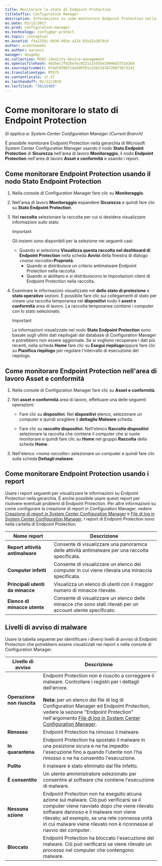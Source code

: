 ```yaml
---
title: Monitorare lo stato di Endpoint Protection
titleSuffix: Configuration Manager
description: Informazioni su come monitorare Endpoint Protection nella gerarchia di System Center Configuration Manager.
ms.date: 03/13/2017
ms.prod: configuration-manager
ms.technology: configmgr-protect
ms.topic: conceptual
ms.assetid: f4a1335c-bb3d-493e-a124-83a32a107dc8
author: aczechowski
ms.author: aaroncz
manager: dougeby
ms.collection: M365-identity-device-management
ms.openlocfilehash: 4d35ec2f02befec0221a1555be19046d3751b3b9
ms.sourcegitcommit: 874d78f08714a509f61c52b154387268f5b73242
ms.translationtype: MTE75
ms.contentlocale: it-IT
ms.lasthandoff: 02/12/2019
ms.locfileid: "56131405"
---
```

# <a name="how-to-monitor-endpoint-protection-status"></a>Come monitorare lo stato di Endpoint Protection

*Si applica a: System Center Configuration Manager (Current Branch)*

È possibile monitorare Endpoint Protection nella gerarchia di Microsoft System Center Configuration Manager usando il nodo **Stato Endpoint Protection** di **Sicurezza** nell'area di lavoro **Monitoraggio**, il nodo **Endpoint Protection** nell'area di lavoro **Asset e conformità** e usando i report.  

##  <a name="BKMK_1"></a> Come monitorare Endpoint Protection usando il nodo Stato Endpoint Protection  

1. Nella console di Configuration Manager fare clic su **Monitoraggio**.  

2. Nell'area di lavoro **Monitoraggio** espandere **Sicurezza** e quindi fare clic su **Stato Endpoint Protection**.  

3. Nel **raccolta** selezionare la raccolta per cui si desidera visualizzare informazioni sullo stato.  

   > [!IMPORTANT]
   >  Gli insiemi sono disponibili per la selezione nei seguenti casi:  
   > 
   > - Quando si seleziona **Visualizza questa raccolta nel dashboard di Endpoint Protection** nella scheda **Avvisi** della finestra di dialogo <em><nome raccolta\></em>**Proprietà**.  
   >   -   Quando si distribuisce un criterio antimalware Endpoint Protection nella raccolta.  
   >   -   Quando si abilitano e si distribuiscono le impostazioni client di Endpoint Protection nella raccolta.  

4. Esaminare le informazioni visualizzate nel **dello stato di protezione** e **stato operativo** sezioni. È possibile fare clic sui collegamenti di stato per creare una raccolta temporanea nel **dispositivi** nodo il **asset e conformità** area di lavoro. La raccolta temporanea contiene i computer con lo stato selezionato.  

   > [!IMPORTANT]  
   >  Le informazioni visualizzate nel nodo **Stato Endpoint Protection** sono basate sugli ultimi dati riepilogati dal database di Configuration Manager e potrebbero non essere aggiornate. Se si vogliono recuperare i dati più recenti, nella scheda **Home** fare clic su **Esegui riepilogo**oppure fare clic su **Pianifica riepilogo** per regolare l'intervallo di esecuzione del riepilogo.  

##  <a name="BKMK_2"></a> Come monitorare Endpoint Protection nell'area di lavoro Asset e conformità  

1.  Nella console di Configuration Manager fare clic su **Asset e conformità**.  

2.  Nel **asset e conformità** area di lavoro, effettuare una delle seguenti operazioni:  

    -   Fare clic su **dispositivi**. Nel **dispositivi** elenco, selezionare un computer e quindi scegliere il **dettaglio Malware** scheda.  

    -   Fare clic su **raccolte dispositivi**. Nell'elenco **Raccolte dispositivi** selezionare la raccolta che contiene il computer che si vuole monitorare e quindi fare clic su **Home** nel gruppo **Raccolta** della scheda **Home**.  

3.  Nell'elenco *<nome raccolta\>* selezionare un computer e quindi fare clic sulla scheda **Dettagli malware**.  

##  <a name="BKMK_3"></a> Come monitorare Endpoint Protection usando i report  
 Usare i report seguenti per visualizzare le informazioni su Endpoint Protection nella gerarchia. È anche possibile usare questi report per risolvere eventuali problemi di Endpoint Protection. Per altre informazioni su come configurare la creazione di report in Configuration Manager, vedere [Creazione di report in System Center Configuration Manager](../../core/servers/manage/reporting.md) e [File di log in System Center Configuration Manager](../../core/plan-design/hierarchy/log-files.md). I report di Endpoint Protection sono nella cartella di Endpoint Protection.  

|Nome report|Descrizione|  
|-----------------|-----------------|  
|**Report attività antimalware**|Consente di visualizzare una panoramica delle attività antimalware per una raccolta specificata.|  
|**Computer infetti**|Consente di visualizzare un elenco dei computer in cui viene rilevata una minaccia specificata.|  
|**Principali utenti da minacce**|Visualizza un elenco di utenti con il maggior numero di minacce rilevate.|  
|**Elenco di minacce utente**|Consente di visualizzare un elenco delle minacce che sono stati rilevati per un account utente specificato.|  

## <a name="malware-alert-levels"></a>Livelli di avviso di malware  
 Usare la tabella seguente per identificare i diversi livelli di avviso di Endpoint Protection che potrebbero essere visualizzati nei report o nella console di Configuration Manager.  

|Livello di avviso|Descrizione|  
|-----------------|-----------------|  
|**Operazione non riuscita**|Endpoint Protection non è riuscito a correggere il malware. Controllare i registri per i dettagli dell'errore.<br /><br /> **Nota:** per un elenco dei file di log di Configuration Manager ed Endpoint Protection, vedere la sezione "Endpoint Protection" nell'argomento [File di log in System Center Configuration Manager](../../core/plan-design/hierarchy/log-files.md).|  
|**Rimosso**|Endpoint Protection ha rimosso il malware.|  
|**In quarantena**|Endpoint Protection ha spostato il malware in una posizione sicura e ne ha impedito l'esecuzione fino a quando l'utente non l'ha rimosso o ne ha consentito l'esecuzione.|  
|**Pulito**|Il malware è stato eliminato dal file infetto.|  
|**È consentito**|Un utente amministratore selezionato per consentire al software che contiene l'esecuzione di malware.|  
|**Nessuna azione**|Endpoint Protection non ha eseguito alcuna azione sul malware. Ciò può verificarsi se il computer viene riavviato dopo che viene rilevato software dannoso e il malware non viene rilevato; ad esempio, se una rete connessa unità in cui malware viene rilevato non è riconnesse al riavvio del computer.|  
|**Bloccato**|Endpoint Protection ha bloccato l'esecuzione del malware. Ciò può verificarsi se viene rilevato un processo nel computer che contengono malware.|
